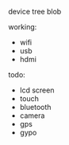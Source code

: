 device tree blob

working:
 - wifi
 - usb
 - hdmi

todo:
 - lcd screen
 - touch
 - bluetooth
 - camera
 - gps
 - gypo
